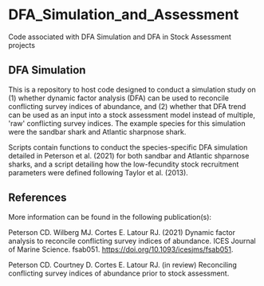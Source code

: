 # DFA_Simulation_and_Assessment
Code associated with DFA Simulation and DFA in Stock Assessment projects

## DFA Simulation 

This is a repository to host code designed to conduct a simulation study on (1) whether dynamic factor analysis (DFA) can be used to reconcile conflicting survey indices of abundance, and (2) whether that DFA trend can be used as an input into a stock assessment model instead of multiple, 'raw' conflicting survey indices. The example species for this simulation were the sandbar shark and Atlantic sharpnose shark. 

Scripts contain functions to conduct the species-specific DFA simulation detailed in Peterson et al. (2021) for both sandbar and Atlantic shparnose sharks, and a script detailing how the low-fecundity stock recruitment parameters were defined following Taylor et al. (2013). 

## References

More information can be found in the following publication(s):

Peterson CD. Wilberg MJ. Cortes E. Latour RJ. (2021) Dynamic factor analysis to reconcile conflicting survey indices of abundance. ICES Journal of Marine Science. fsab051. https://doi.org/10.1093/icesjms/fsab051.

Peterson CD. Courtney D. Cortes E. Latour RJ. (in review) Reconciling conflicting survey indices of abundance prior to stock assessment. 

